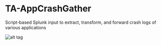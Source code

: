 # TA-AppCrashGather
Script-based Splunk input to extract, transform, and forward crash logs of various applications

![alt tag](https://github.com/dstaulcu/TA-AppCrashGather/blob/master/images/ss1.gif)

